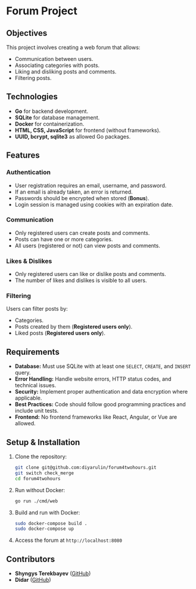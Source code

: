 # Forum Project

## Objectives
This project involves creating a web forum that allows:
- Communication between users.
- Associating categories with posts.
- Liking and disliking posts and comments.
- Filtering posts.

## Technologies
- **Go** for backend development.
- **SQLite** for database management.
- **Docker** for containerization.
- **HTML, CSS, JavaScript** for frontend (without frameworks).
- **UUID, bcrypt, sqlite3** as allowed Go packages.

## Features
### Authentication
- User registration requires an email, username, and password.
- If an email is already taken, an error is returned.
- Passwords should be encrypted when stored (**Bonus**).
- Login session is managed using cookies with an expiration date.

### Communication
- Only registered users can create posts and comments.
- Posts can have one or more categories.
- All users (registered or not) can view posts and comments.

### Likes & Dislikes
- Only registered users can like or dislike posts and comments.
- The number of likes and dislikes is visible to all users.

### Filtering
Users can filter posts by:
- Categories.
- Posts created by them (**Registered users only**).
- Liked posts (**Registered users only**).

## Requirements
- **Database:** Must use SQLite with at least one `SELECT`, `CREATE`, and `INSERT` query.
- **Error Handling:** Handle website errors, HTTP status codes, and technical issues.
- **Security:** Implement proper authentication and data encryption where applicable.
- **Best Practices:** Code should follow good programming practices and include unit tests.
- **Frontend:** No frontend frameworks like React, Angular, or Vue are allowed.

## Setup & Installation
1. Clone the repository:
   ```sh
   git clone git@github.com:diyarulin/forum4twohours.git
   git switch check_merge
   cd forum4twohours
   ```
2. Run without Docker:
   ```sh
   go run ./cmd/web
   ```
3. Build and run with Docker:
   ```sh
   sudo docker-compose build .
   sudo docker-compose up
   ```
4. Access the forum at `http://localhost:8080`

## Contributors
- **Shyngys Terekbayev** ([GitHub](https://github.com/sterekba))
- **Didar** ([GitHub](https://github.com/diyarulin))

